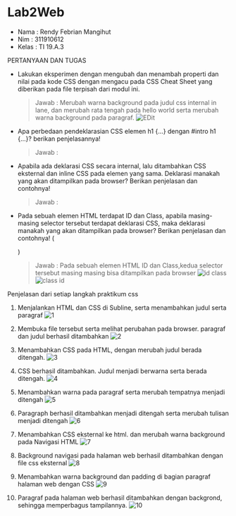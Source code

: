 # Lab2Web
- Nama : Rendy Febrian Mangihut
- Nim : 311910612
- Kelas : TI 19.A.3

PERTANYAAN DAN TUGAS
- Lakukan eksperimen dengan mengubah dan menambah properti dan nilai pada kode CSS
  dengan mengacu pada CSS Cheat Sheet yang diberikan pada file terpisah dari modul ini.
  >Jawab : Merubah warna background pada judul css internal in lane, dan merubah rata tengah pada hello world serta merubah warna background pada paragraf.
  ![EDit](https://user-images.githubusercontent.com/59887134/113432916-69c37b00-9408-11eb-9c63-4ca35362c1fd.png)
  
- Apa perbedaan pendeklarasian CSS elemen h1 {...} dengan #intro h1 {...}? berikan
  penjelasannya!
  >Jawab :
  
- Apabila ada deklarasi CSS secara internal, lalu ditambahkan CSS eksternal dan inline CSS pada
  elemen yang sama. Deklarasi manakah yang akan ditampilkan pada browser? Berikan
  penjelasan dan contohnya!
  >Jawab :
  
- Pada sebuah elemen HTML terdapat ID dan Class, apabila masing-masing selector tersebut
  terdapat deklarasi CSS, maka deklarasi manakah yang akan ditampilkan pada browser?
  Berikan penjelasan dan contohnya! ( <p id="paragraf-1" class="text-paragraf"> )
  >Jawab : Pada sebuah elemen HTML ID dan Class,kedua selector tersebut masing masing bisa ditampilkan pada browser
  >![id class](https://user-images.githubusercontent.com/59887134/113437127-43a1d900-9410-11eb-9f2b-303c40fda859.png)
  >![class id](https://user-images.githubusercontent.com/59887134/113437147-4bfa1400-9410-11eb-866d-aacd7c3379fe.png)



Penjelasan dari setiap langkah praktikum css

1. Menjalankan HTML dan CSS di Subline, serta menambahkan judul serta paragraf
![1](https://user-images.githubusercontent.com/59887134/113430272-10f1e380-9404-11eb-97ba-ceb339e1695c.png)

2. Membuka file tersebut serta melihat perubahan pada browser. paragraf dan judul berhasil ditambahkan
![2](https://user-images.githubusercontent.com/59887134/113430380-472f6300-9404-11eb-84f7-0fe6cd3f8b21.png)

3. Menambahkan CSS pada HTML, dengan merubah judul berada ditengah.
![3](https://user-images.githubusercontent.com/59887134/113430801-fbc98480-9404-11eb-9a2a-e4e95854285d.png)

4. CSS berhasil ditambahkan. Judul menjadi berwarna serta berada ditengah.
![4](https://user-images.githubusercontent.com/59887134/113430913-2e737d00-9405-11eb-8238-4c878908902d.png)

5. Menambahkan warna pada paragraf serta merubah tempatnya menjadi ditengah
![5](https://user-images.githubusercontent.com/59887134/113431221-9a55e580-9405-11eb-8be9-b43e2d8e7061.png)

6. Paragraph berhasil ditambahkan menjadi ditengah serta merubah tulisan menjadi ditengah
![6](https://user-images.githubusercontent.com/59887134/113431342-cd987480-9405-11eb-8e51-a5a9d4536165.png)

7. Menambahkan CSS eksternal ke html. dan merubah warna background pada Navigasi HTML
![7](https://user-images.githubusercontent.com/59887134/113431766-72b34d00-9406-11eb-8d74-404fcbe85c7f.png)

8. Background navigasi pada halaman web berhasil ditambahkan dengan file css eksternal
![8](https://user-images.githubusercontent.com/59887134/113431921-ae4e1700-9406-11eb-8901-eb8ac1f102e5.png)

9. Menambahkan warna background dan padding di bagian paragraf halaman web dengan CSS
![9](https://user-images.githubusercontent.com/59887134/113432161-14d33500-9407-11eb-9b5a-65aae5cee77e.png)

10. Paragraf pada halaman web berhasil ditambahkan dengan backgrond, sehingga memperbagus tampilannya.
![10](https://user-images.githubusercontent.com/59887134/113432418-8b703280-9407-11eb-89fe-7950faacfd6a.png)

